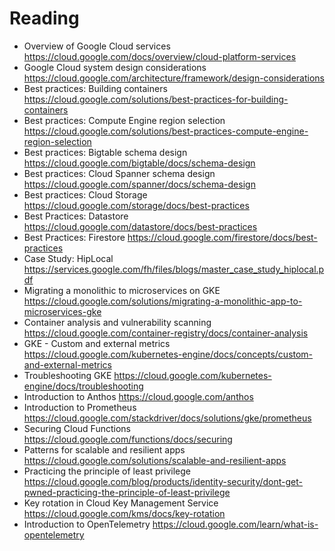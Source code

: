 # Reading

- Overview of Google Cloud services https://cloud.google.com/docs/overview/cloud-platform-services
- Google Cloud system design considerations https://cloud.google.com/architecture/framework/design-considerations
- Best practices: Building containers https://cloud.google.com/solutions/best-practices-for-building-containers
- Best practices: Compute Engine region selection https://cloud.google.com/solutions/best-practices-compute-engine-region-selection
- Best practices: Bigtable schema design https://cloud.google.com/bigtable/docs/schema-design
- Best practices: Cloud Spanner schema design https://cloud.google.com/spanner/docs/schema-design
- Best practices: Cloud Storage https://cloud.google.com/storage/docs/best-practices
- Best Practices: Datastore https://cloud.google.com/datastore/docs/best-practices
- Best Practices: Firestore https://cloud.google.com/firestore/docs/best-practices
- Case Study: HipLocal https://services.google.com/fh/files/blogs/master_case_study_hiplocal.pdf
- Migrating a monolithic to microservices on GKE https://cloud.google.com/solutions/migrating-a-monolithic-app-to-microservices-gke
- Container analysis and vulnerability scanning https://cloud.google.com/container-registry/docs/container-analysis
- GKE - Custom and external metrics https://cloud.google.com/kubernetes-engine/docs/concepts/custom-and-external-metrics
- Troubleshooting GKE https://cloud.google.com/kubernetes-engine/docs/troubleshooting
- Introduction to Anthos https://cloud.google.com/anthos
- Introduction to Prometheus https://cloud.google.com/stackdriver/docs/solutions/gke/prometheus
- Securing Cloud Functions https://cloud.google.com/functions/docs/securing
- Patterns for scalable and resilient apps https://cloud.google.com/solutions/scalable-and-resilient-apps
- Practicing the principle of least privilege https://cloud.google.com/blog/products/identity-security/dont-get-pwned-practicing-the-principle-of-least-privilege
- Key rotation in Cloud Key Management Service https://cloud.google.com/kms/docs/key-rotation
- Introduction to OpenTelemetry https://cloud.google.com/learn/what-is-opentelemetry
